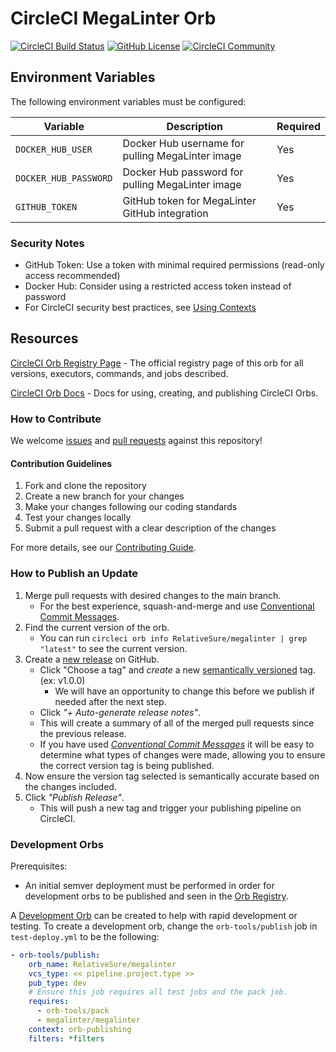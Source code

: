 # CircleCI MegaLinter Orb

[![CircleCI Build Status](https://circleci.com/gh/RelativeSure/circleci-megalinter-orb.svg?style=shield "CircleCI Build Status")](https://circleci.com/gh/RelativeSure/circleci-megalinter-orb) [![GitHub License](https://img.shields.io/badge/license-MIT-lightgrey.svg)](https://raw.githubusercontent.com/RelativeSure/circleci-megalinter-orb/master/LICENSE) [![CircleCI Community](https://img.shields.io/badge/community-CircleCI%20Discuss-343434.svg)](https://discuss.circleci.com/c/ecosystem/orbs)

## Environment Variables

The following environment variables must be configured:

| Variable | Description | Required |
|----------|-------------|-----------|
| `DOCKER_HUB_USER` | Docker Hub username for pulling MegaLinter image | Yes |
| `DOCKER_HUB_PASSWORD` | Docker Hub password for pulling MegaLinter image | Yes |
| `GITHUB_TOKEN` | GitHub token for MegaLinter GitHub integration | Yes |

### Security Notes
- GitHub Token: Use a token with minimal required permissions (read-only access recommended)
- Docker Hub: Consider using a restricted access token instead of password
- For CircleCI security best practices, see [Using Contexts](https://circleci.com/docs/contexts/)

## Resources

[CircleCI Orb Registry Page](https://circleci.com/developer/orbs/orb/RelativeSure/megalinter) - The official registry page of this orb for all versions, executors, commands, and jobs described.

[CircleCI Orb Docs](https://circleci.com/docs/orb-intro/#section=configuration) - Docs for using, creating, and publishing CircleCI Orbs.

### How to Contribute

We welcome [issues](https://github.com/RelativeSure/circleci-megalinter-orb/issues) and [pull requests](https://github.com/RelativeSure/circleci-megalinter-orb/pulls) against this repository!

#### Contribution Guidelines
1. Fork and clone the repository
2. Create a new branch for your changes
3. Make your changes following our coding standards
4. Test your changes locally
5. Submit a pull request with a clear description of the changes

For more details, see our [Contributing Guide](CONTRIBUTING.md).

### How to Publish an Update

1. Merge pull requests with desired changes to the main branch.
   - For the best experience, squash-and-merge and use [Conventional Commit Messages](https://conventionalcommits.org/).
2. Find the current version of the orb.
   - You can run `circleci orb info RelativeSure/megalinter | grep "latest"` to see the current version.
3. Create a [new release](https://github.com/RelativeSure/circleci-megalinter-orb/releases/new) on GitHub.
   - Click "Choose a tag" and _create_ a new [semantically versioned](http://semver.org/) tag. (ex: v1.0.0)
     - We will have an opportunity to change this before we publish if needed after the next step.
   - Click _"+ Auto-generate release notes"_.
   - This will create a summary of all of the merged pull requests since the previous release.
   - If you have used _[Conventional Commit Messages](https://conventionalcommits.org/)_ it will be easy to determine what types of changes were made, allowing you to ensure the correct version tag is being published.
4. Now ensure the version tag selected is semantically accurate based on the changes included.
5. Click _"Publish Release"_.
   - This will push a new tag and trigger your publishing pipeline on CircleCI.

### Development Orbs

Prerequisites:

- An initial semver deployment must be performed in order for development orbs to be published and seen in the [Orb Registry](https://circleci.com/developer/orbs).

A [Development Orb](https://circleci.com/docs/orb-concepts/#development-orbs) can be created to help with rapid development or testing. To create a development orb, change the `orb-tools/publish` job in `test-deploy.yml` to be the following:

```yaml
- orb-tools/publish:
    orb_name: RelativeSure/megalinter
    vcs_type: << pipeline.project.type >>
    pub_type: dev
    # Ensure this job requires all test jobs and the pack job.
    requires:
      - orb-tools/pack
      - megalinter/megalinter
    context: orb-publishing
    filters: *filters
